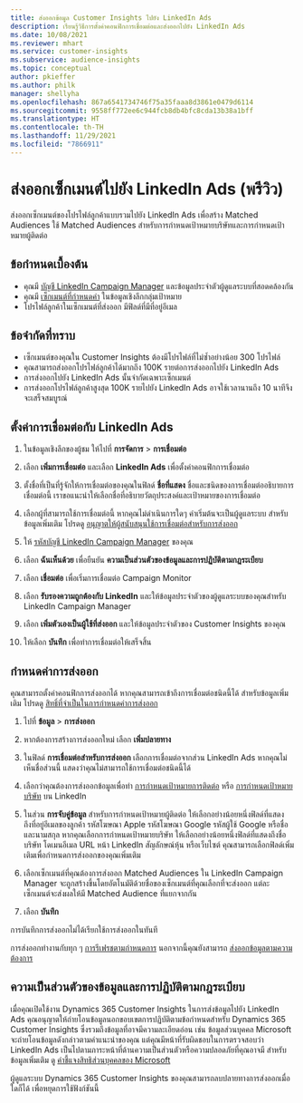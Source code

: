 ```yaml
---
title: ส่งออกข้อมูล Customer Insights ไปยัง LinkedIn Ads
description: เรียนรู้วิธีการตั้งค่าคอนฟิกการเชื่อมต่อและส่งออกไปยัง LinkedIn Ads
ms.date: 10/08/2021
ms.reviewer: mhart
ms.service: customer-insights
ms.subservice: audience-insights
ms.topic: conceptual
author: pkieffer
ms.author: philk
manager: shellyha
ms.openlocfilehash: 867a6541734746f75a35faaa8d3861e0479d6114
ms.sourcegitcommit: 9558ff772ee6c944fcb8db4bfc8cda13b38a1bff
ms.translationtype: HT
ms.contentlocale: th-TH
ms.lasthandoff: 11/29/2021
ms.locfileid: "7866911"
---
```

# <a name="export-segments-to-linkedin-ads-preview"></a>ส่งออกเซ็กเมนต์ไปยัง LinkedIn Ads (พรีวิว)

ส่งออกเซ็กเมนต์ของโปรไฟล์ลูกค้าแบบรวมไปยัง LinkedIn Ads เพื่อสร้าง Matched Audiences ใช้ Matched Audiences สำหรับการกำหนดเป้าหมายบริษัทและการกำหนดเป้าหมายผู้ติดต่อ

## <a name="prerequisites"></a>ข้อกำหนดเบื้องต้น

-   คุณมี [บัญชี LinkedIn Campaign Manager](https://business.linkedin.com/marketing-solutions/ads) และข้อมูลประจำตัวผู้ดูแลระบบที่สอดคล้องกัน
-   คุณมี [เซ็กเมนต์ที่กำหนดค่า](segments.md) ในข้อมูลเชิงลึกกลุ่มเป้าหมาย
-   โปรไฟล์ลูกค้าในเซ็กเมนต์ที่ส่งออก มีฟิลด์ที่มีที่อยู่อีเมล

## <a name="known-limitations"></a>ข้อจำกัดที่ทราบ

- เซ็กเมนต์ของคุณใน Customer Insights ต้องมีโปรไฟล์ที่ไม่ซ้ำอย่างน้อย 300 โปรไฟล์ 
- คุณสามารถส่งออกโปรไฟล์ลูกค้าได้มากถึง 100K รายต่อการส่งออกไปยัง LinkedIn Ads
- การส่งออกไปยัง LinkedIn Ads นั้นจำกัดเฉพาะเซ็กเมนต์
- การส่งออกโปรไฟล์ลูกค้าสูงสุด 100K รายไปยัง LinkedIn Ads อาจใช้เวลานานถึง 10 นาทีจึงจะเสร็จสมบูรณ์ 

## <a name="set-up-the-connection-to-linkedin-ads"></a>ตั้งค่าการเชื่อมต่อกับ LinkedIn Ads

1. ในข้อมูลเชิงลึกของผู้ชม ให้ไปที่ **การจัดการ** > **การเชื่อมต่อ**

1. เลือก **เพิ่มการเชื่อมต่อ** และเลือก **LinkedIn Ads** เพื่อตั้งค่าคอนฟิกการเชื่อมต่อ

1. ตั้งชื่อที่เป็นที่รู้จักให้การเชื่อมต่อของคุณในฟิลด์ **ชื่อที่แสดง** ชื่อและชนิดของการเชื่อมต่ออธิบายการเชื่อมต่อนี้ เราขอแนะนำให้เลือกชื่อที่อธิบายวัตถุประสงค์และเป้าหมายของการเชื่อมต่อ

1. เลือกผู้ที่สามารถใช้การเชื่อมต่อนี้ หากคุณไม่ดำเนินการใดๆ ค่าเริ่มต้นจะเป็นผู้ดูแลระบบ สำหรับข้อมูลเพิ่มเติม โปรดดู [อนุญาตให้ผู้สนับสนุนใช้การเชื่อมต่อสำหรับการส่งออก](connections.md#allow-contributors-to-use-a-connection-for-exports)

1. ให้ [รหัสบัญชี LinkedIn Campaign Manager](https://www.linkedin.com/help/lms/answer/a424270) ของคุณ

1. เลือก **ฉันเห็นด้วย** เพื่อยืนยัน **ความเป็นส่วนตัวของข้อมูลและการปฏิบัติตามกฎระเบียบ**

1. เลือก **เชื่อมต่อ** เพื่อเริ่มการเชื่อมต่อ Campaign Monitor

1. เลือก **รับรองความถูกต้องกับ LinkedIn** และให้ข้อมูลประจำตัวของผู้ดูแลระบบของคุณสำหรับ LinkedIn Campaign Manager

1. เลือก **เพิ่มตัวเองเป็นผู้ใช้ที่ส่งออก** และให้ข้อมูลประจำตัวของ Customer Insights ของคุณ

1. ให้เลือก **บันทึก** เพื่อทำการเชื่อมต่อให้เสร็จสิ้น

## <a name="configure-an-export"></a>กำหนดค่าการส่งออก

คุณสามารถตั้งค่าคอนฟิกการส่งออกได้ หากคุณสามารถเข้าถึงการเชื่อมต่อชนิดนี้ได้ สำหรับข้อมูลเพิ่มเติม โปรดดู [สิทธิ์ที่จำเป็นในการกำหนดค่าการส่งออก](export-destinations.md#set-up-a-new-export)

1. ไปที่ **ข้อมูล** > **การส่งออก**

1. หากต้องการสร้างการส่งออกใหม่ เลือก **เพิ่มปลายทาง**

1. ในฟิลด์ **การเชื่อมต่อสำหรับการส่งออก** เลือกการเชื่อมต่อจากส่วน LinkedIn Ads หากคุณไม่เห็นชื่อส่วนนี้ แสดงว่าคุณไม่สามารถใช้การเชื่อมต่อชนิดนี้ได้

1. เลือกว่าคุณต้องการส่งออกข้อมูลเพื่อทำ [การกำหนดเป้าหมายการติดต่อ](https://business.linkedin.com/marketing-solutions/ad-targeting/contact-targeting) หรือ [การกำหนดเป้าหมายบริษัท](https://business.linkedin.com/marketing-solutions/ad-targeting/account-targeting) บน LinkedIn 

1. ในส่วน **การจับคู่ข้อมูล** สำหรับการกำหนดเป้าหมายผู้ติดต่อ ให้เลือกอย่างน้อยหนึ่งฟิลด์ที่แสดงถึงที่อยู่อีเมลของลูกค้า รหัสโฆษณา Apple รหัสโฆษณา Google รหัสผู้ใช้ Google หรือชื่อและนามสกุล หากคุณเลือกการกำหนดเป้าหมายบริษัท ให้เลือกอย่างน้อยหนึ่งฟิลด์ที่แสดงถึงชื่อบริษัท โดเมนอีเมล URL หน้า LinkedIn สัญลักษณ์หุ้น หรือเว็บไซต์ คุณสามารถเลือกฟิลด์เพิ่มเติมเพื่อกำหนดการส่งออกของคุณเพิ่มเติม 

1. เลือกเซ็กเมนต์ที่คุณต้องการส่งออก Matched Audiences ใน LinkedIn Campaign Manager จะถูกสร้างขึ้นโดยอัตโนมัติด้วยชื่อของเซ็กเมนต์ที่คุณเลือกที่จะส่งออก แต่ละเซ็กเมนต์จะส่งผลให้มี Matched Audience ที่แยกจากกัน 

1. เลือก **บันทึก**

การบันทึกการส่งออกไม่ได้เรียกใช้การส่งออกในทันที

การส่งออกทำงานกับทุก ๆ [การรีเฟรชตามกำหนดการ](system.md#schedule-tab) นอกจากนี้คุณยังสามารถ [ส่งออกข้อมูลตามความต้องการ](export-destinations.md#run-exports-on-demand) 


## <a name="data-privacy-and-compliance"></a>ความเป็นส่วนตัวของข้อมูลและการปฏิบัติตามกฎระเบียบ

เมื่อคุณเปิดใช้งาน Dynamics 365 Customer Insights ในการส่งข้อมูลไปยัง LinkedIn Ads คุณอนุญาตให้ถ่ายโอนข้อมูลนอกขอบเขตการปฏิบัติตามข้อกำหนดสำหรับ Dynamics 365 Customer Insights ซึ่งรวมถึงข้อมูลที่อาจมีความละเอียดอ่อน เช่น ข้อมูลส่วนบุคคล Microsoft จะถ่ายโอนข้อมูลดังกล่าวตามคำแนะนำของคุณ แต่คุณมีหน้าที่รับผิดชอบในการตรวจสอบว่า LinkedIn Ads เป็นไปตามภาระหน้าที่ด้านความเป็นส่วนตัวหรือความปลอดภัยที่คุณอาจมี สำหรับข้อมูลเพิ่มเติม ดู [คำชี้แจงสิทธิส่วนบุคคลของ Microsoft](https://go.microsoft.com/fwlink/?linkid=396732)

ผู้ดูแลระบบ Dynamics 365 Customer Insights ของคุณสามารถลบปลายทางการส่งออกเมื่อใดก็ได้ เพื่อหยุดการใช้ฟังก์ชันนี้
